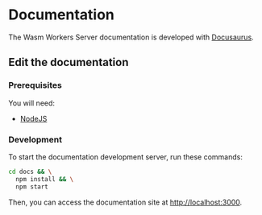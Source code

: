 # Documentation

The Wasm Workers Server documentation is developed with [Docusaurus](https://docusaurus.io/).

## Edit the documentation

### Prerequisites

You will need:

- [NodeJS](https://nodejs.org/)

### Development

To start the documentation development server, run these commands:

```sh
cd docs && \
  npm install && \
  npm start
```

Then, you can access the documentation site at <http://localhost:3000>.